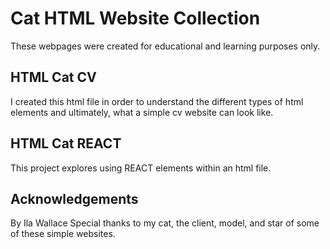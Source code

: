 # Cat HTML Website Collection
These webpages were created for educational and learning purposes only. 

## HTML Cat CV
I created this html file in order to understand the different types of html elements and ultimately, what a simple cv website can look like.

## HTML Cat REACT
This project explores using REACT elements within an html file.

## Acknowledgements
By Ila Wallace
Special thanks to my cat, the client, model, and star of some of these simple websites.
